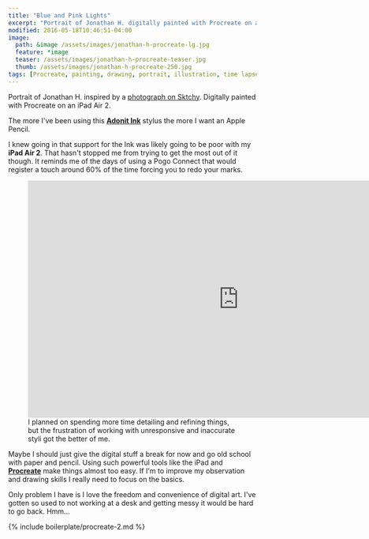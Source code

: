 ```yaml
---
title: "Blue and Pink Lights"
excerpt: "Portrait of Jonathan H. digitally painted with Procreate on an iPad."
modified: 2016-05-18T10:46:51-04:00
image: 
  path: &image /assets/images/jonathan-h-procreate-lg.jpg
  feature: *image
  teaser: /assets/images/jonathan-h-procreate-teaser.jpg
  thumb: /assets/images/jonathan-h-procreate-250.jpg
tags: [Procreate, painting, drawing, portrait, illustration, time lapse]
---
```


Portrait of Jonathan H. inspired by a [photograph on Sktchy](http://sktchy.com/4cnY0H). Digitally painted with Procreate on an iPad Air 2.

The more I've been using this [**Adonit Ink**](http://www.amazon.com/Adobe-Creative-Connected-Precision-Stylus/dp/B00LNECVN6/ref=as_li_ss_tl?ie=UTF8&qid=1461688574&sr=8-1&keywords=adobe+ink&linkCode=ll1&tag=mademist-20&linkId=85c30649adf50e2ff0b9c753f6dfe2c9) stylus the more I want an Apple Pencil. 

I knew going in that support for the Ink was likely going to be poor with my **iPad Air 2**. That hasn't stopped me from trying to get the most out of it though. It reminds me of the days of using a Pogo Connect that would register a touch around 60% of the time forcing you to redo your marks.

<figure>
  <iframe width="853" height="480" src="https://www.youtube-nocookie.com/embed/yFpaUg5AH_o?controls=0&amp;showinfo=0" frameborder="0" allowfullscreen></iframe>
  <figcaption>I planned on spending more time detailing and refining things, but the frustration of working with unresponsive and inaccurate styli got the better of me.</figcaption>
</figure>

Maybe I should just give the digital stuff a break for now and go old school with paper and pencil. Using such powerful tools like the iPad and [**Procreate**](http://procreate.si/) make things almost too easy. If I'm to improve my observation and drawing skills I really need to focus on the basics.

Only problem I have is I love the freedom and convenience of digital art. I've gotten so used to not working at a desk and getting messy it would be hard to go back. Hmm...

{% include boilerplate/procreate-2.md %}
